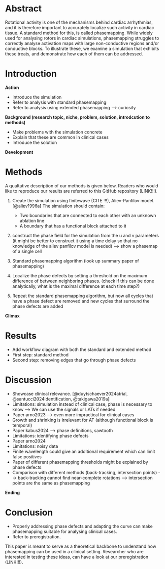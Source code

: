 # Abstract

Rotational activity is one of the mechanisms behind cardiac arrhythmias,
and it is therefore important to accurately localize such activity in cardiac tissue.
A standard method for this, is called phasemapping.
While widely used for analysing rotors in cardiac simulations,
phasemapping struggles to correctly analyse activation maps with large non-conductive regions
and/or conductive blocks.
To illustrate these, we examine a simulation that exhibits these treats,
and demonstrate how each of them can be addressed.

# Introduction

**Action**

- Introduce the simulation
- Refer to analysis with standard phasemapping
- Refer to analysis using extended phasemapping --> curiosity

**Background (research topic, niche, problem, solution, introdcution to methods)**

- Make problems with the simulation concrete
- Explain that these are common in clinical cases
- Introduce the solution

**Development**

# Methods

A qualtative description of our methods is given below.
Readers who would like to reproduce our results are referred to this GitHub repository (LINK!!!).

1. Create the simulation using finitewave (CITE !!!), Aliev-Panfilov model. [@aliev1996a]
   The simulation should contain:

   - Two boundaries that are connected to each other with an unknown ablation line
   - A boundary that has a functional block attached to it

2. construct the phase field for the simulation from the u and v parameters
   (it might be better to construct it using a time delay so that no knowledge of the aliev panfilov model is needed)
   --> show a phasemap of a single cell

3. Standard phasemapping algorithm (look up summary paper of phasemapping)

4. Localize the phase defects by setting a threshold on the maximum difference of between neighboring phases.
   (check if this can be done analytically, what is the maximal difference at each time step?)

5. Repeat the standard phasemapping algorithm,
   but now all cycles that have a phase defect are removed
   and new cycles that surround the phase defects are added

**Climax**

# Results

- Add workflow diagram with both the standard and extended method
- First step: standard method
- Second step: removing edges that go through phase defects

# Discussion

- Showcase clinical relevance. [@duytschaever2024atrial, @santucci2024identification, @takigawa2019a]
- Limitations: simulation instead of clinical case, phase is necessary to know
  --> We can use the signals or LATs if needed
- Paper arno2023 --> even more impractical for clinical cases
- Growth and shrinking is irrelevant for AT (although functional block is temporal)
- Paper kabus2024 --> phase definitions, sawtooth
- Limitations: identifying phase defects
- Paper arno2024
- Limitations: noisy data
- Finite wavelength could give an additional requirement which can limit false positives
- Paper of different phasemapping thresholds might be explained by phase defects
- Comparison with different methods (back-tracking, intersection points)
  --> back-tracking cannot find near-complete rotations
  --> intersection points are the same as phasemapping

**Ending**

# Conclusion

- Properly addressing phase defects and adapting the curve can make phasemapping
  suitable for analysing clinical cases.
- Refer to preregistration.

This paper is meant to serve as a theoretical backbone to understand
how phasemapping can be used in a clinical setting.
Researcher who are interested in testing these ideas,
can have a look at our preregistration (LINK!!!).
